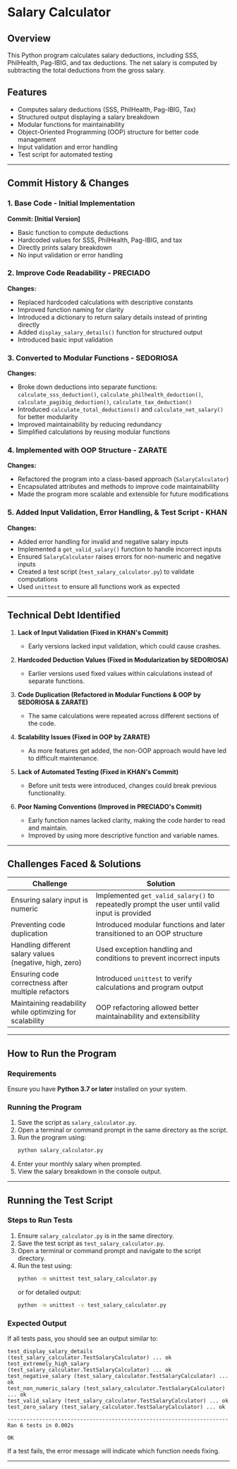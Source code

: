 # Salary Calculator

## Overview
This Python program calculates salary deductions, including SSS, PhilHealth, Pag-IBIG, and tax deductions. The net salary is computed by subtracting the total deductions from the gross salary.

## Features
- Computes salary deductions (SSS, PhilHealth, Pag-IBIG, Tax)
- Structured output displaying a salary breakdown
- Modular functions for maintainability
- Object-Oriented Programming (OOP) structure for better code management
- Input validation and error handling
- Test script for automated testing

---

## **Commit History & Changes**

### **1. Base Code - Initial Implementation**
**Commit: [Initial Version]**
- Basic function to compute deductions
- Hardcoded values for SSS, PhilHealth, Pag-IBIG, and tax
- Directly prints salary breakdown
- No input validation or error handling

### **2. Improve Code Readability - PRECIADO**
**Changes:**
- Replaced hardcoded calculations with descriptive constants
- Improved function naming for clarity
- Introduced a dictionary to return salary details instead of printing directly
- Added `display_salary_details()` function for structured output
- Introduced basic input validation

### **3. Converted to Modular Functions - SEDORIOSA**
**Changes:**
- Broke down deductions into separate functions: `calculate_sss_deduction()`, `calculate_philhealth_deduction()`, `calculate_pagibig_deduction()`, `calculate_tax_deduction()`
- Introduced `calculate_total_deductions()` and `calculate_net_salary()` for better modularity
- Improved maintainability by reducing redundancy
- Simplified calculations by reusing modular functions

### **4. Implemented with OOP Structure - ZARATE**
**Changes:**
- Refactored the program into a class-based approach (`SalaryCalculator`)
- Encapsulated attributes and methods to improve code maintainability
- Made the program more scalable and extensible for future modifications

### **5. Added Input Validation, Error Handling, & Test Script - KHAN**
**Changes:**
- Added error handling for invalid and negative salary inputs
- Implemented a `get_valid_salary()` function to handle incorrect inputs
- Ensured `SalaryCalculator` raises errors for non-numeric and negative inputs
- Created a test script (`test_salary_calculator.py`) to validate computations
- Used `unittest` to ensure all functions work as expected

---

## **Technical Debt Identified**

1. **Lack of Input Validation (Fixed in KHAN's Commit)**
   - Early versions lacked input validation, which could cause crashes.

2. **Hardcoded Deduction Values (Fixed in Modularization by SEDORIOSA)**
   - Earlier versions used fixed values within calculations instead of separate functions.

3. **Code Duplication (Refactored in Modular Functions & OOP by SEDORIOSA & ZARATE)**
   - The same calculations were repeated across different sections of the code.

4. **Scalability Issues (Fixed in OOP by ZARATE)**
   - As more features get added, the non-OOP approach would have led to difficult maintenance.

5. **Lack of Automated Testing (Fixed in KHAN's Commit)**
   - Before unit tests were introduced, changes could break previous functionality.

6. **Poor Naming Conventions (Improved in PRECIADO's Commit)**
   - Early function names lacked clarity, making the code harder to read and maintain.
   - Improved by using more descriptive function and variable names.

---

## **Challenges Faced & Solutions**

| **Challenge** | **Solution** |
|--------------|-------------|
| Ensuring salary input is numeric | Implemented `get_valid_salary()` to repeatedly prompt the user until valid input is provided |
| Preventing code duplication | Introduced modular functions and later transitioned to an OOP structure |
| Handling different salary values (negative, high, zero) | Used exception handling and conditions to prevent incorrect inputs |
| Ensuring code correctness after multiple refactors | Introduced `unittest` to verify calculations and program output |
| Maintaining readability while optimizing for scalability | OOP refactoring allowed better maintainability and extensibility |

---

## **How to Run the Program**

### **Requirements**
Ensure you have **Python 3.7 or later** installed on your system.

### **Running the Program**
1. Save the script as `salary_calculator.py`.
2. Open a terminal or command prompt in the same directory as the script.
3. Run the program using:
   ```sh
   python salary_calculator.py
   ```
4. Enter your monthly salary when prompted.
5. View the salary breakdown in the console output.

---

## **Running the Test Script**

### **Steps to Run Tests**
1. Ensure `salary_calculator.py` is in the same directory.
2. Save the test script as `test_salary_calculator.py`.
3. Open a terminal or command prompt and navigate to the script directory.
4. Run the test using:
   ```sh
   python -m unittest test_salary_calculator.py
   ```
   or for detailed output:
   ```sh
   python -m unittest -v test_salary_calculator.py
   ```

### **Expected Output**
If all tests pass, you should see an output similar to:
```
test_display_salary_details (test_salary_calculator.TestSalaryCalculator) ... ok
test_extremely_high_salary (test_salary_calculator.TestSalaryCalculator) ... ok
test_negative_salary (test_salary_calculator.TestSalaryCalculator) ... ok
test_non_numeric_salary (test_salary_calculator.TestSalaryCalculator) ... ok
test_valid_salary (test_salary_calculator.TestSalaryCalculator) ... ok
test_zero_salary (test_salary_calculator.TestSalaryCalculator) ... ok

----------------------------------------------------------------------
Ran 6 tests in 0.002s

OK
```

If a test fails, the error message will indicate which function needs fixing.

---
